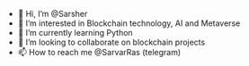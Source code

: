 - 👋 Hi, I’m @Sarsher
- 👀 I’m interested in Blockchain technology, AI and Metaverse
- 🌱 I’m currently learning Python
- 💞️ I’m looking to collaborate on blockchain projects
- 📫 How to reach me @SarvarRas (telegram)
